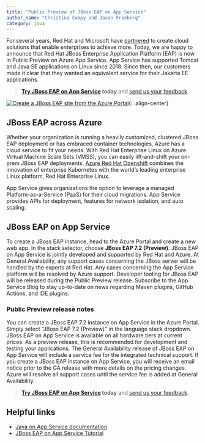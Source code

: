```yaml
---
title: "Public Preview of JBoss EAP on App Service"
author_name: "Christina Compy and Jason Freeberg"
category: java
---
```


For several years, Red Hat and Microsoft have [partnered](https://www.redhat.com/en/red-hat-microsoft-partnership) to create cloud solutions that enable enterprises to achieve more. Today, we are happy to announce that Red Hat JBoss Enterprise Application Platform (EAP) is now in Public Preview on Azure App Service. App Service has supported Tomcat and Java SE applications on Linux since 2018. Since then, our customers made it clear that they wanted an equivalent service for their Jakarta EE applications.

> **[Try JBoss EAP on App Service](https://github.com/Azure-Samples/jboss-on-app-service) today** and [send us your feedback](mailto:java-on-app-service@microsoft.com).

[![Create a JBoss EAP site from the Azure Portal]({{site.baseurl}}/media/2020/09/jboss-create.png)](https://portal.azure.com/#create/Microsoft.WebSite){: .align-center}

## JBoss EAP across Azure

Whether your organization is running a heavily customized, clustered JBoss EAP deployment or has embraced container technologies, Azure has a cloud service to fit your needs. With Red Hat Enterprise Linux on Azure Virtual Machine Scale Sets (VMSS), you can easily lift-and-shift your on-prem JBoss EAP deployments. [Azure Red Hat Openshift](https://www.redhat.com/en/about/press-releases/red-hat-and-microsoft-fuel-hybrid-cloud-development-azure-red-hat-openshift) combines the innovation of enterprise Kubernetes with the world’s leading enterprise Linux platform, Red Hat Enterprise Linux.

App Service gives organizations the option to leverage a managed Platform-as-a-Service (PaaS) for their cloud migrations. App Service provides APIs for deployment, features for network isolation, and auto scaling.

## JBoss EAP on App Service

To create a JBoss EAP instance, head to the Azure Portal and create a new web app. In the stack selector, choose **JBoss EAP 7.2 (Preview)**. JBoss EAP on App Service is jointly developed and supported by Red Hat and Azure. At General Availability, any support cases concerning the JBoss server will be handled by the experts at Red Hat. Any cases concerning the App Service platform will be resolved by Azure support. Developer tooling for JBoss EAP will be released during the Public Preview release. Subscribe to the App Service Blog to stay up-to-date on news regarding Maven plugins, GitHub Actions, and IDE plugins. 

### Public Preview release notes

You can create a JBoss EAP 7.2 instance on App Service in the Azure Portal. Simply select "JBoss EAP 7.2 (Preview)" in the language stack dropdown. JBoss  EAP on App Service is available on all hardware tiers at current prices. As a preview release, this is recommended for development and testing your applications. The General Availability release of JBoss EAP on App Service will include a service fee for the integrated technical support. If you create a JBoss EAP instance on App Service, you will receive an email notice prior to the GA release with more details on the pricing changes. Azure will resolve all support cases until the service fee is added at General Availability.

> **[Try JBoss EAP on App Service](https://github.com/Azure-Samples/jboss-on-app-service) today** and [send us your feedback](mailto:java-on-app-service@microsoft.com).

## Helpful links

- [Java on App Service documentation](https://docs.microsoft.com/en-us/azure/app-service/configure-language-java?pivots=platform-linux)
- [JBoss EAP on App Service Tutorial](https://github.com/Azure-Samples/jboss-on-app-service) 
